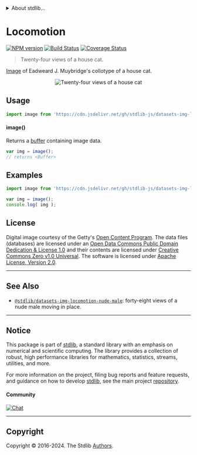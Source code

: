 <!--

@license Apache-2.0

Copyright (c) 2018 The Stdlib Authors.

Licensed under the Apache License, Version 2.0 (the "License");
you may not use this file except in compliance with the License.
You may obtain a copy of the License at

   http://www.apache.org/licenses/LICENSE-2.0

Unless required by applicable law or agreed to in writing, software
distributed under the License is distributed on an "AS IS" BASIS,
WITHOUT WARRANTIES OR CONDITIONS OF ANY KIND, either express or implied.
See the License for the specific language governing permissions and
limitations under the License.

-->


<details>
  <summary>
    About stdlib...
  </summary>
  <p>We believe in a future in which the web is a preferred environment for numerical computation. To help realize this future, we've built stdlib. stdlib is a standard library, with an emphasis on numerical and scientific computation, written in JavaScript (and C) for execution in browsers and in Node.js.</p>
  <p>The library is fully decomposable, being architected in such a way that you can swap out and mix and match APIs and functionality to cater to your exact preferences and use cases.</p>
  <p>When you use stdlib, you can be absolutely certain that you are using the most thorough, rigorous, well-written, studied, documented, tested, measured, and high-quality code out there.</p>
  <p>To join us in bringing numerical computing to the web, get started by checking us out on <a href="https://github.com/stdlib-js/stdlib">GitHub</a>, and please consider <a href="https://opencollective.com/stdlib">financially supporting stdlib</a>. We greatly appreciate your continued support!</p>
</details>

# Locomotion

[![NPM version][npm-image]][npm-url] [![Build Status][test-image]][test-url] [![Coverage Status][coverage-image]][coverage-url] <!-- [![dependencies][dependencies-image]][dependencies-url] -->

> Twenty-four views of a house cat.

<section class="intro">

[Image][muybridge:1887a] of Eadweard J. Muybridge's collotype of a house cat.

<!-- <image align="center" src="./data/image.jpg" alt="Twenty-four views of a house cat"> -->

<div class="image" align="center">
    <img src="https://cdn.jsdelivr.net/gh/stdlib-js/stdlib@36886e59df0d611b6d80cc6d58c8107d756c01c3/lib/node_modules/@stdlib/datasets/img-locomotion-house-cat/data/image.jpg" alt="Twenty-four views of a house cat">
    <br>
</div>

<!-- </image> -->

</section>

<!-- /.intro -->



<section class="usage">

## Usage

```javascript
import image from 'https://cdn.jsdelivr.net/gh/stdlib-js/datasets-img-locomotion-house-cat@v0.2.2-deno/mod.js';
```

#### image()

Returns a [buffer][@stdlib/buffer/ctor] containing image data.

```javascript
var img = image();
// returns <Buffer>
```

</section>

<!-- /.usage -->

<section class="examples">

<!-- TODO: more creative example. -->

## Examples

<!-- eslint no-undef: "error" -->

```javascript
import image from 'https://cdn.jsdelivr.net/gh/stdlib-js/datasets-img-locomotion-house-cat@v0.2.2-deno/mod.js';

var img = image();
console.log( img );
```

</section>

<!-- /.examples -->



<!-- <license> -->

## License

Digital image courtesy of the Getty's [Open Content Program][getty-open-content]. The data files (databases) are licensed under an [Open Data Commons Public Domain Dedication & License 1.0][pddl-1.0] and their contents are licensed under [Creative Commons Zero v1.0 Universal][cc0]. The software is licensed under [Apache License, Version 2.0][apache-license].

<!-- </license> -->

<!-- Section for related `stdlib` packages. Do not manually edit this section, as it is automatically populated. -->

<section class="related">

* * *

## See Also

-   <span class="package-name">[`@stdlib/datasets-img-locomotion-nude-male`][@stdlib/datasets/img-locomotion-nude-male]</span><span class="delimiter">: </span><span class="description">forty-eight views of a nude male moving in place.</span>

</section>

<!-- /.related -->

<!-- Section for all links. Make sure to keep an empty line after the `section` element and another before the `/section` close. -->


<section class="main-repo" >

* * *

## Notice

This package is part of [stdlib][stdlib], a standard library with an emphasis on numerical and scientific computing. The library provides a collection of robust, high performance libraries for mathematics, statistics, streams, utilities, and more.

For more information on the project, filing bug reports and feature requests, and guidance on how to develop [stdlib][stdlib], see the main project [repository][stdlib].

#### Community

[![Chat][chat-image]][chat-url]

---

## Copyright

Copyright &copy; 2016-2024. The Stdlib [Authors][stdlib-authors].

</section>

<!-- /.stdlib -->

<!-- Section for all links. Make sure to keep an empty line after the `section` element and another before the `/section` close. -->

<section class="links">

[npm-image]: http://img.shields.io/npm/v/@stdlib/datasets-img-locomotion-house-cat.svg
[npm-url]: https://npmjs.org/package/@stdlib/datasets-img-locomotion-house-cat

[test-image]: https://github.com/stdlib-js/datasets-img-locomotion-house-cat/actions/workflows/test.yml/badge.svg?branch=v0.2.2
[test-url]: https://github.com/stdlib-js/datasets-img-locomotion-house-cat/actions/workflows/test.yml?query=branch:v0.2.2

[coverage-image]: https://img.shields.io/codecov/c/github/stdlib-js/datasets-img-locomotion-house-cat/main.svg
[coverage-url]: https://codecov.io/github/stdlib-js/datasets-img-locomotion-house-cat?branch=main

<!--

[dependencies-image]: https://img.shields.io/david/stdlib-js/datasets-img-locomotion-house-cat.svg
[dependencies-url]: https://david-dm.org/stdlib-js/datasets-img-locomotion-house-cat/main

-->

[chat-image]: https://img.shields.io/gitter/room/stdlib-js/stdlib.svg
[chat-url]: https://app.gitter.im/#/room/#stdlib-js_stdlib:gitter.im

[stdlib]: https://github.com/stdlib-js/stdlib

[stdlib-authors]: https://github.com/stdlib-js/stdlib/graphs/contributors

[cli-section]: https://github.com/stdlib-js/datasets-img-locomotion-house-cat#cli
[cli-url]: https://github.com/stdlib-js/datasets-img-locomotion-house-cat/tree/cli
[@stdlib/datasets-img-locomotion-house-cat]: https://github.com/stdlib-js/datasets-img-locomotion-house-cat/tree/main

[umd]: https://github.com/umdjs/umd
[es-module]: https://developer.mozilla.org/en-US/docs/Web/JavaScript/Guide/Modules

[deno-url]: https://github.com/stdlib-js/datasets-img-locomotion-house-cat/tree/deno
[deno-readme]: https://github.com/stdlib-js/datasets-img-locomotion-house-cat/blob/deno/README.md
[umd-url]: https://github.com/stdlib-js/datasets-img-locomotion-house-cat/tree/umd
[umd-readme]: https://github.com/stdlib-js/datasets-img-locomotion-house-cat/blob/umd/README.md
[esm-url]: https://github.com/stdlib-js/datasets-img-locomotion-house-cat/tree/esm
[esm-readme]: https://github.com/stdlib-js/datasets-img-locomotion-house-cat/blob/esm/README.md
[branches-url]: https://github.com/stdlib-js/datasets-img-locomotion-house-cat/blob/main/branches.md

[getty-open-content]: http://www.getty.edu/about/opencontent.html

[pddl-1.0]: http://opendatacommons.org/licenses/pddl/1.0/

[cc0]: https://creativecommons.org/publicdomain/zero/1.0

[apache-license]: https://www.apache.org/licenses/LICENSE-2.0

[muybridge:1887a]: http://www.getty.edu/art/collection/objects/40918/eadweard-j-muybridge-animal-locomotion-american-1887/

[@stdlib/buffer/ctor]: https://github.com/stdlib-js/buffer-ctor/tree/deno

<!-- <related-links> -->

[@stdlib/datasets/img-locomotion-nude-male]: https://github.com/stdlib-js/datasets-img-locomotion-nude-male/tree/deno

<!-- </related-links> -->

</section>

<!-- /.links -->
